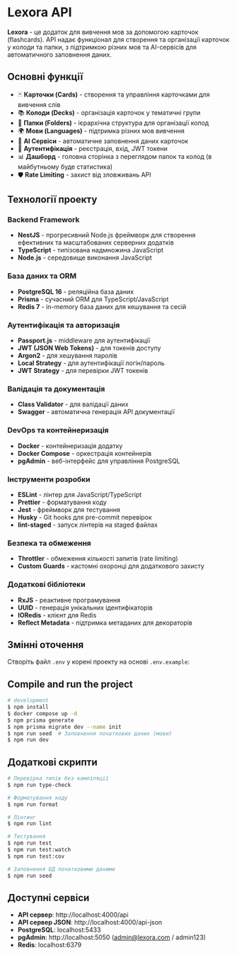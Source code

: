 # Lexora API

**Lexora** - це додаток для вивчення мов за допомогою карточок (flashcards). API надає функціонал для створення та організації карточок у колоди та папки, з підтримкою різних мов та AI-сервісів для автоматичного заповнення даних.

## Основні функції

- 🃏 **Карточки (Cards)** - створення та управління карточками для вивчення слів
- 📚 **Колоди (Decks)** - організація карточок у тематичні групи
- 📁 **Папки (Folders)** - ієрархічна структура для організації колод
- 🌍 **Мови (Languages)** - підтримка різних мов вивчення
- 🤖 **AI Сервіси** - автоматичне заповнення даних карточок
- 👤 **Аутентифікація** - реєстрація, вхід, JWT токени
- 📊 **Дашборд** - головна сторінка з переглядом папок та колод (в майбутньому буде статистика)
- 🛡️ **Rate Limiting** - захист від зловживань API

## Технології проекту

### Backend Framework

- **NestJS** - прогресивний Node.js фреймворк для створення ефективних та масштабованих серверних додатків
- **TypeScript** - типізована надмножина JavaScript
- **Node.js** - середовище виконання JavaScript

### База даних та ORM

- **PostgreSQL 16** - реляційна база даних
- **Prisma** - сучасний ORM для TypeScript/JavaScript
- **Redis 7** - in-memory база даних для кешування та сесій

### Аутентифікація та авторизація

- **Passport.js** - middleware для аутентифікації
- **JWT (JSON Web Tokens)** - для токенів доступу
- **Argon2** - для хешування паролів
- **Local Strategy** - для аутентифікації логін/пароль
- **JWT Strategy** - для перевірки JWT токенів

### Валідація та документація

- **Class Validator** - для валідації даних
- **Swagger** - автоматична генерація API документації

### DevOps та контейнеризація

- **Docker** - контейнеризація додатку
- **Docker Compose** - оркестрація контейнерів
- **pgAdmin** - веб-інтерфейс для управління PostgreSQL

### Інструменти розробки

- **ESLint** - лінтер для JavaScript/TypeScript
- **Prettier** - форматування коду
- **Jest** - фреймворк для тестування
- **Husky** - Git hooks для pre-commit перевірок
- **lint-staged** - запуск лінтерів на staged файлах

### Безпека та обмеження

- **Throttler** - обмеження кількості запитів (rate limiting)
- **Custom Guards** - кастомні охоронці для додаткового захисту

### Додаткові бібліотеки

- **RxJS** - реактивне програмування
- **UUID** - генерація унікальних ідентифікаторів
- **IORedis** - клієнт для Redis
- **Reflect Metadata** - підтримка метаданих для декораторів

## Змінні оточення

Створіть файл `.env` у корені проекту на основі `.env.example`:

## Compile and run the project

```bash
# development
$ npm install
$ docker compose up -d
$ npm prisma generate
$ npm prisma migrate dev --name init
$ npm run seed  # Заповнення початкових даних (мови)
$ npm run dev
```

## Додаткові скрипти

```bash
# Перевірка типів без компіляції
$ npm run type-check

# Форматування коду
$ npm run format

# Лінтинг
$ npm run lint

# Тестування
$ npm run test
$ npm run test:watch
$ npm run test:cov

# Заповнення БД початковими даними
$ npm run seed
```

## Доступні сервіси

- **API сервер**: http://localhost:4000/api
- **API сервер JSON**: http://localhost:4000/api-json
- **PostgreSQL**: localhost:5433
- **pgAdmin**: http://localhost:5050 (admin@lexora.com / admin123)
- **Redis**: localhost:6379
